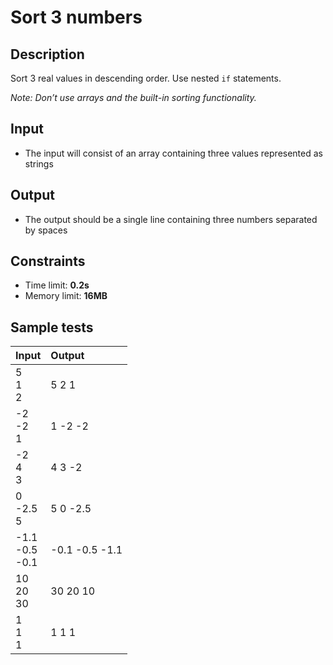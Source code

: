 # Sort 3 numbers

## Description
Sort 3 real values in descending order.
Use nested `if` statements.

_Note: Don’t use arrays and the built-in sorting functionality._

## Input
- The input will consist of an array containing three values represented as strings

## Output
- The output should be a single line containing three numbers separated by spaces

## Constraints
- Time limit: **0.2s**
- Memory limit: **16MB**

## Sample tests

| Input                | Output         |
|:---------------------|:---------------|
| 5<br>1<br>2          | 5 2 1          |
| -2<br>-2<br>1        | 1 -2 -2        |
| -2<br>4<br>3         | 4 3 -2         |
| 0<br>-2.5<br>5       | 5 0 -2.5       |
| -1.1<br>-0.5<br>-0.1 | -0.1 -0.5 -1.1 |
| 10<br>20<br>30       | 30 20 10       |
| 1<br>1<br>1          | 1 1 1          |
